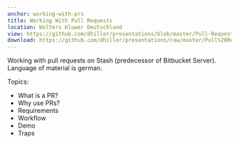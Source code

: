 ```yaml
---
anchor: working-with-prs
title: Working With Pull Requests
location: Wolters Kluwer Deutschland
view: https://github.com/dhiller/presentations/blob/master/Pull-Requests-mit-Stash/Pull-Requests-mit-Stash.pdf
download: https://github.com/dhiller/presentations/raw/master/Pull%20Requests%20mit%20Stash/Pull%20Requests%20mit%20Stash.pdf
---
```


Working with pull requests on Stash (predecessor of Bitbucket Server). Language of material is german.

Topics:
* What is a PR?
* Why use PRs?
* Requirements
* Workflow
* Demo
* Traps
